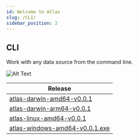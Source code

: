 ```yaml
---
id: Welcome to Atlas
slug: /CLI/
sidebar_position: 2
---
```


## CLI

Work with any data source from the command line.

![Alt Text](https://release.ariga.io/images/assets/atlas-intro.gif)


| Release                        |
|--------------------------------|
| [atlas-darwin-amd64-v0.0.1](https://release.ariga.io/atlas/atlas-darwin-amd64-v0.0.1)            |
| [atlas-darwin-arm64-v0.0.1](https://release.ariga.io/atlas/atlas-darwin-arm64-v0.0.1)          |
| [atlas-linux-amd64-v0.0.1](https://release.ariga.io/atlas/atlas-linux-amd64-v0.0.1)          |
| [atlas-windows-amd64-v0.0.1.exe](https://release.ariga.io/atlas/atlas-windows-amd64-v0.0.1.exe)          |
